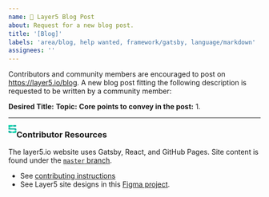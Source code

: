 ```yaml
---
name: 📝 Layer5 Blog Post
about: Request for a new blog post.
title: '[Blog]'
labels: 'area/blog, help wanted, framework/gatsby, language/markdown'
assignees: ''
---
```

Contributors and community members are encouraged to post on https://layer5.io/blog. A new blog post fitting the following description is requested to be written by a community member:

**Desired Title:** 
**Topic:** 
**Core points to convey in the post:** 
1.

---
<img src="https://raw.githubusercontent.com/layer5io/layer5/master/.github/assets/images/layer5/5-light-small.svg" width="16px" align="left" /><h3>Contributor Resources</h3>

The layer5.io website uses Gatsby, React, and GitHub Pages. Site content is found under the [`master` branch](https://github.com/layer5io/layer5/tree/master).
- See [contributing instructions](https://github.com/layer5io/layer5/blob/master/CONTRIBUTING.md)
- See Layer5 site designs in this [Figma project](https://www.figma.com/file/5ZwEkSJwUPitURD59YHMEN/Layer5-Designs).

